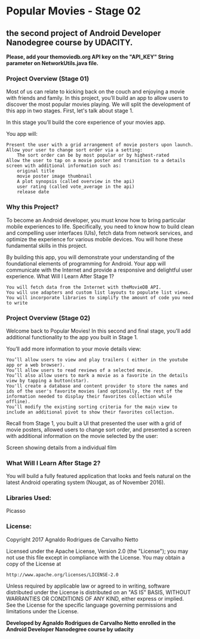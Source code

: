 # Popular Movies - Stage 02
## the second project of Android Developer Nanodegree course by UDACITY.

**Please, add your themoviedb.org API key on the "API_KEY" String parameter on NetworkUtils.java file.**


### Project Overview (Stage 01)

Most of us can relate to kicking back on the couch and enjoying a movie with friends and family. In this project, you’ll build an app to allow users to discover the most popular movies playing. We will split the development of this app in two stages. First, let's talk about stage 1.

In this stage you’ll build the core experience of your movies app.

You app will:

    Present the user with a grid arrangement of movie posters upon launch.
    Allow your user to change sort order via a setting:
        The sort order can be by most popular or by highest-rated
    Allow the user to tap on a movie poster and transition to a details screen with additional information such as:
        original title
        movie poster image thumbnail
        A plot synopsis (called overview in the api)
        user rating (called vote_average in the api)
        release date

### Why this Project?

To become an Android developer, you must know how to bring particular mobile experiences to life. Specifically, you need to know how to build clean and compelling user interfaces (UIs), fetch data from network services, and optimize the experience for various mobile devices. You will hone these fundamental skills in this project.

By building this app, you will demonstrate your understanding of the foundational elements of programming for Android. Your app will communicate with the Internet and provide a responsive and delightful user experience.
What Will I Learn After Stage 1?

    You will fetch data from the Internet with theMovieDB API.
    You will use adapters and custom list layouts to populate list views.
    You will incorporate libraries to simplify the amount of code you need to write


### Project Overview (Stage 02)

Welcome back to Popular Movies! In this second and final stage, you’ll add additional functionality to the app you built in Stage 1.

You’ll add more information to your movie details view:

    You’ll allow users to view and play trailers ( either in the youtube app or a web browser).
    You’ll allow users to read reviews of a selected movie.
    You’ll also allow users to mark a movie as a favorite in the details view by tapping a button(star).
    You'll create a database and content provider to store the names and ids of the user's favorite movies (and optionally, the rest of the information needed to display their favorites collection while offline).
    You’ll modify the existing sorting criteria for the main view to include an additional pivot to show their favorites collection.

Recall from Stage 1, you built a UI that presented the user with a grid of movie posters, allowed users to change sort order, and presented a screen with additional information on the movie selected by the user:

Screen showing details from a individual film

### What Will I Learn After Stage 2?

 You will build a fully featured application that looks and feels natural on the latest Android operating system (Nougat, as of November 2016).

### Libraries Used:
Picasso

### License:

Copyright 2017 Agnaldo Rodrigues de Carvalho Netto

Licensed under the Apache License, Version 2.0 (the "License");
you may not use this file except in compliance with the License.
You may obtain a copy of the License at

    http://www.apache.org/licenses/LICENSE-2.0

Unless required by applicable law or agreed to in writing, software
distributed under the License is distributed on an "AS IS" BASIS,
WITHOUT WARRANTIES OR CONDITIONS OF ANY KIND, either express or implied.
See the License for the specific language governing permissions and
limitations under the License.


**Developed by Agnaldo Rodrigues de Carvalho Netto enrolled in the Android Developer Nanodegree course by udacity**
